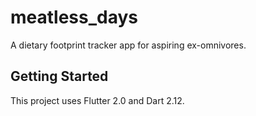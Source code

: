 # meatless_days

A dietary footprint tracker app for aspiring ex-omnivores.

## Getting Started

This project uses Flutter 2.0 and Dart 2.12.




